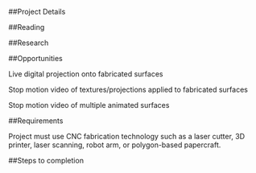 ##Project Details

##Reading

##Research


##Opportunities

Live digital projection onto fabricated surfaces

Stop motion video of textures/projections applied to fabricated surfaces

Stop motion video of multiple animated surfaces

##Requirements

Project must use CNC fabrication technology such as a laser cutter, 3D printer, laser scanning, robot arm, or polygon-based papercraft.


##Steps to completion
